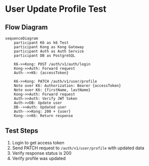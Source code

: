 # User Update Profile Test

## Flow Diagram

```mermaid
sequenceDiagram
    participant K6 as k6 Test
    participant Kong as Kong Gateway
    participant Auth as Auth Service
    participant DB as PostgreSQL

    K6->>Kong: POST /auth/v1/auth/login
    Kong->>Auth: Forward request
    Auth-->>K6: {accessToken}
    
    K6->>Kong: PATCH /auth/v1/user/profile
    Note over K6: Authorization: Bearer {accessToken}
    Note over K6: {firstName, lastName}
    Kong->>Auth: Forward request
    Auth->>Auth: Verify JWT token
    Auth->>DB: Update user
    DB-->>Auth: Updated user
    Auth-->>Kong: 200 + {user}
    Kong-->>K6: Return response
```

## Test Steps

1. Login to get access token
2. Send PATCH request to `/auth/v1/user/profile` with updated data
3. Verify response status is 200
4. Verify profile was updated

